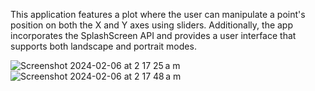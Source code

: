 This application features a plot where the user can manipulate a point's position on both the X and Y axes using sliders. 
Additionally, the app incorporates the SplashScreen API and provides a user interface that supports both landscape and portrait modes.

![Screenshot 2024-02-06 at 2 17 25 a m](https://github.com/em4n0101/Android_Bootcamp_kodeco_2024/assets/66237604/bbd3fc9f-f00e-455f-bef0-cd7ca9988080)
![Screenshot 2024-02-06 at 2 17 48 a m](https://github.com/em4n0101/Android_Bootcamp_kodeco_2024/assets/66237604/be7aa9a0-dd11-427f-b20e-f7416f360c3d)
